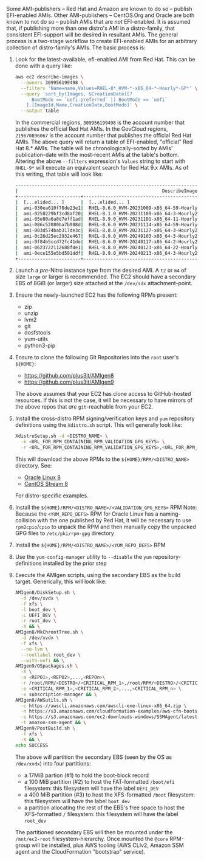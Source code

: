 Some AMI-publishers &ndash; Red Hat and Amazon are known to do so &ndash; publish EFI-enabled AMIs. Other AMI-publishers &ndash; CentOS.Org  and Oracle are both known to not do so &ndash; publish AMIs that are _not_ EFI-enabled. It is assumed that, if publishing more than one distro's AMI in a distro-family, that consistent EFI-support will be desired in resultant AMIs. The general process is a two-stage workflow to create EFI-enabled AMIs for an arbitrary collection of distro-family's AMIs. The basic process is:

1. Look for the latest-available, efi-enabled AMI from Red Hat. This can be done with a query like:

    ~~~bash
    aws ec2 describe-images \
      --owners 309956199498 \
      --filters 'Name=name,Values=RHEL-8*_HVM-*-x86_64-*-Hourly*-GP*' \
      --query 'sort_by(Images, &CreationDate)[?
          BootMode == `uefi-preferred` || BootMode == `uefi`
        ].[ImageId,Name,CreationDate,BootMode]' \
      --output table
    ~~~

    In the commercial regions, `309956199498` is the account number that publishes the official Red Hat AMIs. In the GovCloud regions, `219670896067` is the account number that publishes the official Red Hat AMIs. The above query will return a table of EFI-enabled, "official" Red Hat 8.* AMIs. The table will be chronologically-sorted by AMIs' publication-date with the most-recent AMIs at the table's bottom. Altering the above `--filters` expression's `Values` string to start with `RHEL-9*` will execute an equivalent search for Red Hat 9.x AMIs. As of this writing, that table will look like:

    ~~~bash
    --------------------------------------------------------------------------------------------------------------------------
    |                                                     DescribeImages                                                     |
    +-----------------------+-------------------------------------------------+---------------------------+------------------+
    |  [...elided... ]      |  [...elided... ]                                |  [...elided... ]          |  [...elided... ] |
    |  ami-030ea610f78de23e1|  RHEL-8.6.0_HVM-20231009-x86_64-59-Hourly2-GP2  |  2023-10-10T23:46:37.000Z |  None            |
    |  ami-0258229bf3cd8af20|  RHEL-8.1.0_HVM-20231109-x86_64-3-Hourly2-GP2   |  2023-11-09T14:32:41.000Z |  None            |
    |  ami-05e80a6a8d7eff1ad|  RHEL-8.9.0_HVM-20231101-x86_64-11-Hourly2-GP3  |  2023-11-10T12:07:44.000Z |  uefi-preferred  |
    |  ami-086c52880ba7b988d|  RHEL-8.6.0_HVM-20231114-x86_64-59-Hourly2-GP3  |  2023-11-21T16:44:39.000Z |  None            |
    |  ami-003d574bab317de3c|  RHEL-8.8.0_HVM-20231127-x86_64-3-Hourly2-GP3   |  2023-11-27T22:04:52.000Z |  None            |
    |  ami-0c26d25ec2932e467|  RHEL-8.9.0_HVM-20240103-x86_64-3-Hourly2-GP3   |  2024-01-04T15:21:18.000Z |  uefi-preferred  |
    |  ami-0f84b5ccd72fc41de|  RHEL-8.6.0_HVM-20240117-x86_64-2-Hourly2-GP3   |  2024-01-24T08:30:47.000Z |  None            |
    |  ami-0623722112688f4e1|  RHEL-8.8.0_HVM-20240123-x86_64-22-Hourly2-GP3  |  2024-01-31T04:18:33.000Z |  None            |
    |  ami-0ece155e5bd591ddf|  RHEL-8.9.0_HVM-20240213-x86_64-3-Hourly2-GP3   |  2024-02-15T04:42:55.000Z |  uefi-preferred  |
    +-----------------------+-------------------------------------------------+---------------------------+------------------+
    ~~~

2. Launch a _pre_-Nitro instance type from the desired AMI. A `t2` or `m4` of size `large` or larger is recommended. The EC2 should have a secondary EBS of 8GiB (or larger) size attached at the `/dev/sdx` attachment-point.
3. Ensure the newly-launched EC2 has the following RPMs present:

    - zip
    - unzip
    - lvm2
    - git
    - dosfstools
    - yum-utils
    - python3-pip

4. Ensure to clone the following Git Repositories into the `root` user's `${HOME}`:

    - https://github.com/plus3it/AMIgen8
    - https://github.com/plus3it/AMIgen9

    The above assumes that your EC2 has clone access to GitHub-hosted resources. If this is not the case, it will be necessary to have mirrors of the above repos that _are_ `git`-reachable from your EC2.
5. Install the cross-distro RPM signing/verification keys and `yum` repository definitions using the `Xdistro.sh` script. This will generally look like:

    ~~~bash
    XdistroSetup.sh -d <DISTRO_NAME> \
      -k <URL_FOR_RPM_CONTAINING_RPM_VALIDATION_GPG_KEYS> \
      -r <URL_FOR_RPM_CONTAINING_RPM_VALIDATION_GPG_KEYS>,<URL_FOR_RPM_CONTAINING_YUM_REPO_DEFS>,<ETC> 
    ~~~

    This will download the above RPMs to the `${HOME}/RPM/<DISTRO_NAME>` directory. See:

    - [Oracle Linux 8](Xdistro-OL8.md)
    - [CentOS Stream 8](Xdistro-CO8.md)

    For distro-specific examples.
6. Install the `${HOME}/RPM/<DISTRO_NAME>/<VALIDATION_GPG_KEYS>` RPM
   Note: Because the `<YUM_REPO_DEFS>` RPM for Oracle Linux has a naming-collision with the one published by Red Hat, it will be necessary to use `rpm2cpio`/`cpio` to unpack the RPM and then manually copy the unpacked GPG files to `/etc/pki/rpm-gpg` directory
7. Install the `${HOME}/RPM/<DISTRO_NAME>/<YUM_REPO_DEFS>` RPM
8. Use the `yum-config-manager` utility to `--disable` the `yum` repository-definitions installed by the prior step
9. Execute the AMIgen scripts, using the secondary EBS as the build target. Generically, this will look like:

    ~~~bash
    AMIgen8/DiskSetup.sh \
      -d /dev/xvdx \
      -f xfs \
      -l boot_dev \
      -L UEFI_DEV \
      -r root_dev \
      -X && \
    AMIgen8/MkChrootTree.sh \
      -d /dev/xvdx \
      -f xfs \
      --no-lvm \
      --rootlabel root_dev \
      --with-uefi && \
    AMIgen9/OSpackages.sh \
      -X \
      -a <REPO1>,<REPO2>,...,<REPOn>\
      -r /root/RPM/<DISTRO>/<CRITICAL_RPM_1>,/root/RPM/<DISTRO>/<CRITICAL_RPM_2>,...,/root/RPM/<DISTRO>/<CRITICAL_RPM_n> \
      -e <CRITICAL_RPM_1>,<CRITICAL_RPM_2>,...,<CRITICAL_RPM_n> \
      -x subscription-manager && \
    AMIgen8/AWSutils.sh \
      -c https://awscli.amazonaws.com/awscli-exe-linux-x86_64.zip \
      -n https://s3.amazonaws.com/cloudformation-examples/aws-cfn-bootstrap-py3-latest.tar.gz \
      -s https://s3.amazonaws.com/ec2-downloads-windows/SSMAgent/latest/linux_amd64/amazon-ssm-agent.rpm \
      -t amazon-ssm-agent && \
    AMIgen9/PostBuild.sh \
      -f xfs \
      -X && \
    echo SUCCESS
    ~~~

    The above will partition the secondary EBS (seen by the OS as `/dev/xvdx`) into four partitions:
    
    - a 17MiB partion (#1) to hold the boot-block record
    - a 100 MiB partition (#2) to host the FAT-formatted `/boot/efi` filesystem: this filesystem will have the label `UEFI_DEV`
    - a 400 MiB partition (#3) to host the XFS-formatted `/boot` filesystem: this filesystem will have the label `boot_dev`
    - a partition allocating the rest of the EBS's free space to host the XFS-formatted `/` filesystem: this filesystem will have the label `root_dev`

    The partitioned secondary EBS will then be mounted under the `/mnt/ec2-root` filesystem-hierarchy. Once mounted the `@core` RPM-group will be installed, plus AWS tooling (AWS CLIv2, Amazon SSM agent and the CloudFormation "bootstrap" service).
